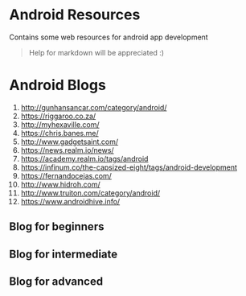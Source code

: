 # Android Resources
Contains some web resources for android app development

>Help for markdown will be appreciated :)

# Android Blogs
1. http://gunhansancar.com/category/android/
2. https://riggaroo.co.za/
3. http://myhexaville.com/
4. https://chris.banes.me/
5. http://www.gadgetsaint.com/
6. https://news.realm.io/news/ 
7. https://academy.realm.io/tags/android
8. https://infinum.co/the-capsized-eight/tags/android-development
9. https://fernandocejas.com/
10. http://www.hidroh.com/
11. http://www.truiton.com/category/android/
12. https://www.androidhive.info/

## Blog for beginners

## Blog for intermediate

## Blog for advanced
